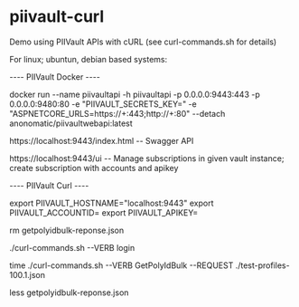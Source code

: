 # piivault-curl
Demo using PIIVault APIs with cURL (see curl-commands.sh for details)

For linux; ubuntun, debian based systems:

---- PIIVault Docker ----

docker run --name piivaultapi -h piivaultapi -p 0.0.0.0:9443:443 -p 0.0.0.0:9480:80 -e "PIIVAULT_SECRETS_KEY=<secrets-key-from-anonomatic>" -e "ASPNETCORE_URLS=https://+:443;http://+:80" --detach anonomatic/piivaultwebapi:latest

https://localhost:9443/index.html -- Swagger API
  
https://localhost:9443/ui -- Manage subscriptions in given vault instance; create subscription with accounts and apikey

---- PIIVault Curl ----

  export PIIVAULT_HOSTNAME="localhost:9443"
  export PIIVAULT_ACCOUNTID=<subscription-account-id>
  export PIIVAULT_APIKEY=<subscription-account-apikey>

  rm getpolyidbulk-reponse.json

  ./curl-commands.sh --VERB login

  time ./curl-commands.sh --VERB GetPolyIdBulk --REQUEST ./test-profiles-100.1.json

  less getpolyidbulk-reponse.json


